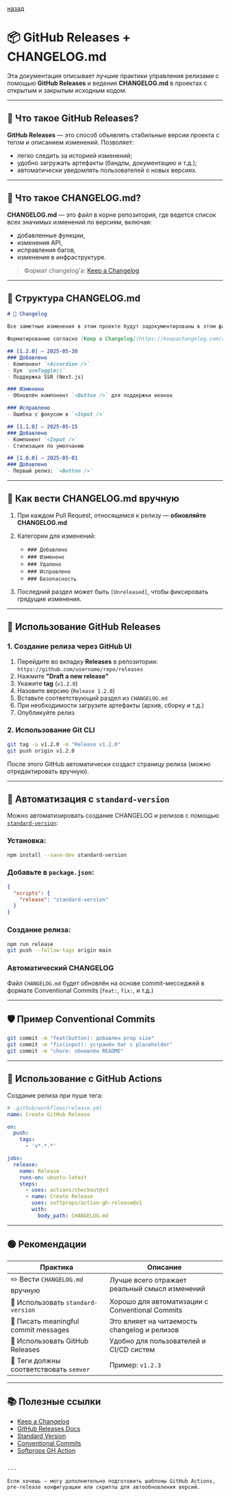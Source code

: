 

[назад](../Build_and_Deployment.md)



# 📦 GitHub Releases + CHANGELOG.md

Эта документация описывает лучшие практики управления релизами с помощью **GitHub Releases** и ведения **CHANGELOG.md** в проектах с открытым и закрытым исходным кодом.

---

## 🧭 Что такое GitHub Releases?

**GitHub Releases** — это способ объявлять стабильные версии проекта с тегом и описанием изменений. Позволяет:

- легко следить за историей изменений;
- удобно загружать артефакты (бандлы, документацию и т.д.);
- автоматически уведомлять пользователей о новых версиях.

---

## 📝 Что такое CHANGELOG.md?

**CHANGELOG.md** — это файл в корне репозитория, где ведется список всех значимых изменений по версиям, включая:

- добавленные функции,
- изменения API,
- исправления багов,
- изменения в инфраструктуре.

> Формат changelog'а: [Keep a Changelog](https://keepachangelog.com/ru/1.0.0/)

---

## 📁 Структура CHANGELOG.md

```md
# 📓 Changelog

Все заметные изменения в этом проекте будут задокументированы в этом файле.

Форматирование согласно [Keep a Changelog](https://keepachangelog.com/ru/1.0.0/).

## [1.2.0] — 2025-05-30
### Добавлено
- Компонент `<Accordion />`
- Хук `useToggle()`
- Поддержка SSR (Next.js)

### Изменено
- Обновлён компонент `<Button />` для поддержки иконок

### Исправлено
- Ошибка с фокусом в `<Input />`

## [1.1.0] — 2025-05-15
### Добавлено
- Компонент `<Input />`
- Стилизация по умолчанию

## [1.0.0] — 2025-05-01
### Добавлено
- Первый релиз: `<Button />`
````

---

## 🔧 Как вести CHANGELOG.md вручную

1. При каждом Pull Request, относящемся к релизу — **обновляйте CHANGELOG.md**
2. Категории для изменений:

   * `### Добавлено`
   * `### Изменено`
   * `### Удалено`
   * `### Исправлено`
   * `### Безопасность`
3. Последний раздел может быть `[Unreleased]`, чтобы фиксировать грядущие изменения.

---

## 🚀 Использование GitHub Releases

### 1. Создание релиза через GitHub UI

1. Перейдите во вкладку **Releases** в репозитории: `https://github.com/username/repo/releases`
2. Нажмите **"Draft a new release"**
3. Укажите **tag** (`v1.2.0`)
4. Назовите версию (`Release 1.2.0`)
5. Вставьте соответствующий раздел из `CHANGELOG.md`
6. При необходимости загрузите артефакты (архив, сборку и т.д.)
7. Опубликуйте релиз

### 2. Использование Git CLI

```bash
git tag -a v1.2.0 -m "Release v1.2.0"
git push origin v1.2.0
```

После этого GitHub автоматически создаст страницу релиза (можно отредактировать вручную).

---

## 🔄 Автоматизация с `standard-version`

Можно автоматизировать создание CHANGELOG и релизов с помощью [`standard-version`](https://github.com/conventional-changelog/standard-version):

### Установка:

```bash
npm install --save-dev standard-version
```

### Добавьте в `package.json`:

```json
{
  "scripts": {
    "release": "standard-version"
  }
}
```

### Создание релиза:

```bash
npm run release
git push --follow-tags origin main
```

### Автоматический CHANGELOG

Файл `CHANGELOG.md` будет обновлён на основе commit-месседжей в формате Conventional Commits (`feat:`, `fix:`, и т.д.)

---

## 🛡 Пример Conventional Commits

```bash
git commit -m "feat(button): добавлен prop size"
git commit -m "fix(input): устранён баг с placeholder"
git commit -m "chore: обновлён README"
```

---

## 🧪 Использование с GitHub Actions

Создание релиза при пуше тега:

```yaml
# .github/workflows/release.yml
name: Create GitHub Release

on:
  push:
    tags:
      - 'v*.*.*'

jobs:
  release:
    name: Release
    runs-on: ubuntu-latest
    steps:
      - uses: actions/checkout@v3
      - name: Create Release
        uses: softprops/action-gh-release@v1
        with:
          body_path: CHANGELOG.md
```

---

## 🟢 Рекомендации

| Практика                                | Описание                                        |
| --------------------------------------- | ----------------------------------------------- |
| ✏️ Вести `CHANGELOG.md` вручную         | Лучше всего отражает реальный смысл изменений   |
| 🧪 Использовать `standard-version`      | Хорошо для автоматизации с Conventional Commits |
| 🎯 Писать meaningful commit messages    | Это влияет на читаемость changelog и релизов    |
| 🧩 Использовать GitHub Releases         | Удобно для пользователей и CI/CD систем         |
| 🧷 Теги должны соответствовать `semver` | Пример: `v1.2.3`                                |

---

## 📚 Полезные ссылки

* [Keep a Changelog](https://keepachangelog.com/ru/1.0.0/)
* [GitHub Releases Docs](https://docs.github.com/en/repositories/releasing-projects-on-github/about-releases)
* [Standard Version](https://github.com/conventional-changelog/standard-version)
* [Conventional Commits](https://www.conventionalcommits.org/ru/v1.0.0/)
* [Softprops GH Action](https://github.com/softprops/action-gh-release)

```

---

Если хочешь — могу дополнительно подготовить шаблоны GitHub Actions, pre-release конфигурации или скрипты для автообновления версий.
```
